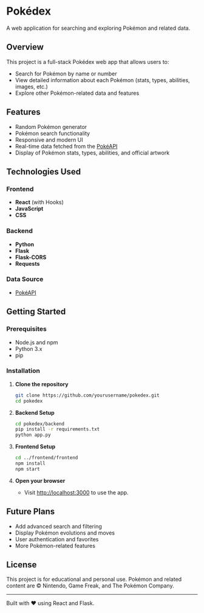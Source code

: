 # Pokédex

A web application for searching and exploring Pokémon and related data.

## Overview

This project is a full-stack Pokédex web app that allows users to:
- Search for Pokémon by name or number
- View detailed information about each Pokémon (stats, types, abilities, images, etc.)
- Explore other Pokémon-related data and features

## Features

- Random Pokémon generator
- Pokémon search functionality
- Responsive and modern UI
- Real-time data fetched from the [PokéAPI](https://pokeapi.co/)
- Display of Pokémon stats, types, abilities, and official artwork

## Technologies Used

### Frontend
- **React** (with Hooks)
- **JavaScript**
- **CSS**

### Backend
- **Python**
- **Flask**
- **Flask-CORS**
- **Requests**

### Data Source
- [PokéAPI](https://pokeapi.co/)

## Getting Started

### Prerequisites

- Node.js and npm
- Python 3.x
- pip

### Installation

1. **Clone the repository**
   ```bash
   git clone https://github.com/yourusername/pokedex.git
   cd pokedex
   ```

2. **Backend Setup**
   ```bash
   cd pokedex/backend
   pip install -r requirements.txt
   python app.py
   ```

3. **Frontend Setup**
   ```bash
   cd ../frontend/frontend
   npm install
   npm start
   ```

4. **Open your browser**
   - Visit [http://localhost:3000](http://localhost:3000) to use the app.

## Future Plans

- Add advanced search and filtering
- Display Pokémon evolutions and moves
- User authentication and favorites
- More Pokémon-related features

## License

This project is for educational and personal use. Pokémon and related content are © Nintendo, Game Freak, and The Pokémon Company.

---
Built with ❤️ using React and Flask.